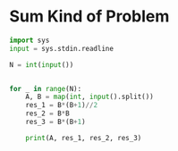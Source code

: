 # Sum Kind of Problem

```python
import sys
input = sys.stdin.readline

N = int(input())


for _ in range(N):
    A, B = map(int, input().split())
    res_1 = B*(B+1)//2
    res_2 = B*B
    res_3 = B*(B+1)

    print(A, res_1, res_2, res_3)
```
